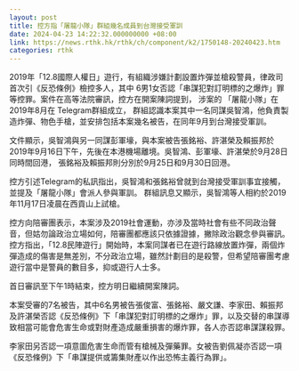 ```yaml
---
layout: post
title: 控方指「屠龍小隊」群組幾名成員到台灣接受軍訓
date: 2024-04-23 14:22:32.000000000 +08:00
link: https://news.rthk.hk/rthk/ch/component/k2/1750148-20240423.htm
categories: rthk
---
```


2019年「12.8國際人權日」遊行，有組織涉嫌計劃設置炸彈並槍殺警員，律政司首次引《反恐條例》檢控多人，其中 6男1女否認「串謀犯對訂明標的之爆炸」罪等控罪。案件在高等法院審訊，控方在開案陳詞提到， 涉案的 「屠龍小隊」在2019年8月在 Telegram群組成立， 群組認識本案其中一名同謀吳智鴻，他負責製造炸彈、物色手槍，並安排包括本案幾名被告，在同年9月到台灣接受軍訓。

文件顯示，吳智鴻與另一同謀彭軍壕，與本案被告張銘裕、許湛榮及賴振邦於2019年9月16日下午，先後在本港機場離境。吳智鴻、彭軍壕、許湛榮於9月28日同時間回港， 張銘裕及賴振邦則分別於9月25日和9月30日回港。

控方引述Telegram的私訊指出，吳智鴻和張銘裕曾就到台灣接受軍訓事宜接觸，並提及「屠龍小隊」會派人參與軍訓。 群組訊息又顯示，吳智鴻等人相約於2019年11月17日凌晨在西貢山上試槍。

控方向陪審團表示，本案涉及2019社會運動，亦涉及當時社會有些不同政治聲音，但姑勿論政治立場如何，陪審團都應該只依據證據，撇除政治觀念參與審訊。控方指出，「12.8民陣遊行」開始時，本案同謀者已在遊行路線放置炸彈，兩個炸彈造成的傷害是無差別，不分政治立場，雖然計劃目的是殺警，但希望陪審團考慮遊行當中是警員的數目多，抑或遊行人士多。

首日審訊至下午1時結束，控方明日繼續開案陳詞。

本案受審的7名被告，其中6名男被告張俊富、張銘裕、嚴文謙、李家田、賴振邦及許湛榮否認《反恐條例》下「串謀犯對訂明標的之爆炸」罪，以及交替的串謀導致相當可能會危害生命或對財產造成嚴重損害的爆炸罪，各人亦否認串謀謀殺罪。

李家田另否認一項意圖危害生命而管有槍械及彈藥罪。女被告劉佩凝亦否認一項《反恐條例》下「串謀提供或籌集財產以作出恐怖主義行為罪」。
